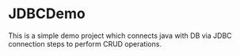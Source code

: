 # JDBCDemo
This is a simple demo project which connects java with DB via JDBC connection steps to perform CRUD operations.
